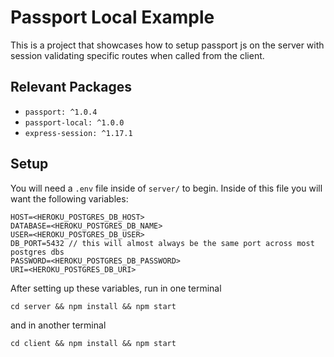 # Passport Local Example

This is a project that showcases how to setup passport js on the server with session validating specific routes when called from the client. 

## Relevant Packages

* `passport: ^1.0.4`
* `passport-local: ^1.0.0`
* `express-session: ^1.17.1`

## Setup

You will need a `.env` file inside of `server/` to begin. Inside of this file you will want the following variables:

```
HOST=<HEROKU_POSTGRES_DB_HOST>
DATABASE=<HEROKU_POSTGRES_DB_NAME>
USER=<HEROKU_POSTGRES_DB_USER>
DB_PORT=5432 // this will almost always be the same port across most postgres dbs
PASSWORD=<HEROKU_POSTGRES_DB_PASSWORD>
URI=<HEROKU_POSTGRES_DB_URI>
```

After setting up these variables, run in one terminal

`cd server && npm install && npm start`

and in another terminal

`cd client && npm install && npm start`
